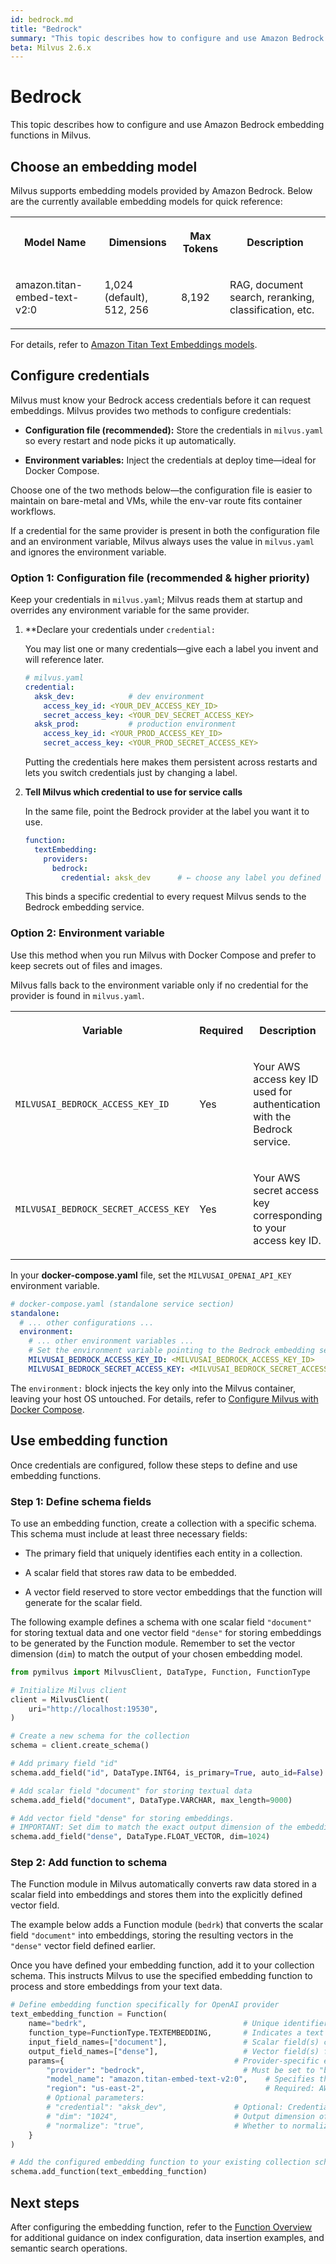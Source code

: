 ```yaml
---
id: bedrock.md
title: "Bedrock"
summary: "This topic describes how to configure and use Amazon Bedrock embedding functions in Milvus."
beta: Milvus 2.6.x
---
```


# Bedrock

This topic describes how to configure and use Amazon Bedrock embedding functions in Milvus.

## Choose an embedding model

Milvus supports embedding models provided by Amazon Bedrock. Below are the currently available embedding models for quick reference:

<table>
   <tr>
     <th><p>Model Name</p></th>
     <th><p>Dimensions</p></th>
     <th><p>Max Tokens</p></th>
     <th><p>Description</p></th>
   </tr>
   <tr>
     <td><p>amazon.titan-embed-text-v2:0</p></td>
     <td><p>1,024 (default), 512, 256</p></td>
     <td><p>8,192</p></td>
     <td><p>RAG, document search, reranking, classification, etc.</p></td>
   </tr>
</table>

For details, refer to [Amazon Titan Text Embeddings models](https://docs.aws.amazon.com/bedrock/latest/userguide/titan-embedding-models.html).

## Configure credentials

Milvus must know your Bedrock access credentials before it can request embeddings. Milvus provides two methods to configure credentials:

- **Configuration file (recommended):** Store the credentials in `milvus.yaml` so every restart and node picks it up automatically.

- **Environment variables:** Inject the credentials at deploy time—ideal for Docker Compose.

Choose one of the two methods below—the configuration file is easier to maintain on bare-metal and VMs, while the env-var route fits container workflows.

<div class="alert note">

If a credential for the same provider is present in both the configuration file and an environment variable, Milvus always uses the value in `milvus.yaml` and ignores the environment variable.

</div>

### Option 1: Configuration file (recommended & higher priority)

Keep your credentials in `milvus.yaml`; Milvus reads them at startup and overrides any environment variable for the same provider.

1. **Declare your credentials under `credential:`

    You may list one or many credentials—give each a label you invent and will reference later.

    ```yaml
    # milvus.yaml
    credential:
      aksk_dev:            # dev environment
        access_key_id: <YOUR_DEV_ACCESS_KEY_ID>
        secret_access_key: <YOUR_DEV_SECRET_ACCESS_KEY>
      aksk_prod:           # production environment
        access_key_id: <YOUR_PROD_ACCESS_KEY_ID>    
        secret_access_key: <YOUR_PROD_SECRET_ACCESS_KEY>
    ```

    Putting the credentials here makes them persistent across restarts and lets you switch credentials just by changing a label.

1. **Tell Milvus which credential to use for service calls**

    In the same file, point the Bedrock provider at the label you want it to use.

    ```yaml
    function:
      textEmbedding:
        providers:
          bedrock:
            credential: aksk_dev      # ← choose any label you defined above
    ```

    This binds a specific credential to every request Milvus sends to the Bedrock embedding service.

### Option 2: Environment variable

Use this method when you run Milvus with Docker Compose and prefer to keep secrets out of files and images.

Milvus falls back to the environment variable only if no credential for the provider is found in `milvus.yaml`.

<table>
   <tr>
     <th><p>Variable</p></th>
     <th><p>Required</p></th>
     <th><p>Description</p></th>
   </tr>
   <tr>
     <td><p><code>MILVUSAI_BEDROCK_ACCESS_KEY_ID</code></p></td>
     <td><p>Yes</p></td>
     <td><p>Your AWS access key ID used for authentication with the Bedrock service.</p></td>
   </tr>
   <tr>
     <td><p><code>MILVUSAI_BEDROCK_SECRET_ACCESS_KEY</code></p></td>
     <td><p>Yes</p></td>
     <td><p>Your AWS secret access key corresponding to your access key ID.</p></td>
   </tr>
</table>

In your **docker-compose.yaml** file, set the `MILVUSAI_OPENAI_API_KEY` environment variable.

```yaml
# docker-compose.yaml (standalone service section)
standalone:
  # ... other configurations ...
  environment:
    # ... other environment variables ...
    # Set the environment variable pointing to the Bedrock embedding service inside the container
    MILVUSAI_BEDROCK_ACCESS_KEY_ID: <MILVUSAI_BEDROCK_ACCESS_KEY_ID>
    MILVUSAI_BEDROCK_SECRET_ACCESS_KEY: <MILVUSAI_BEDROCK_SECRET_ACCESS_KEY>
```

The `environment:` block injects the key only into the Milvus container, leaving your host OS untouched. For details, refer to [Configure Milvus with Docker Compose](configure-docker.md#Configure-Milvus-with-Docker-Compose).

## Use embedding function

Once credentials are configured, follow these steps to define and use embedding functions.

### Step 1: Define schema fields

To use an embedding function, create a collection with a specific schema. This schema must include at least three necessary fields:

- The primary field that uniquely identifies each entity in a collection.

- A scalar field that stores raw data to be embedded.

- A vector field reserved to store vector embeddings that the function will generate for the scalar field.

The following example defines a schema with one scalar field `"document"` for storing textual data and one vector field `"dense"` for storing embeddings to be generated by the Function module. Remember to set the vector dimension (`dim`) to match the output of your chosen embedding model.

```python
from pymilvus import MilvusClient, DataType, Function, FunctionType

# Initialize Milvus client
client = MilvusClient(
    uri="http://localhost:19530",
)

# Create a new schema for the collection
schema = client.create_schema()

# Add primary field "id"
schema.add_field("id", DataType.INT64, is_primary=True, auto_id=False)

# Add scalar field "document" for storing textual data
schema.add_field("document", DataType.VARCHAR, max_length=9000)

# Add vector field "dense" for storing embeddings.
# IMPORTANT: Set dim to match the exact output dimension of the embedding model.
schema.add_field("dense", DataType.FLOAT_VECTOR, dim=1024)
```

### Step 2: Add function to schema

The Function module in Milvus automatically converts raw data stored in a scalar field into embeddings and stores them into the explicitly defined vector field.

The example below adds a Function module (`bedrk`) that converts the scalar field `"document"` into embeddings, storing the resulting vectors in the `"dense"` vector field defined earlier.

Once you have defined your embedding function, add it to your collection schema. This instructs Milvus to use the specified embedding function to process and store embeddings from your text data.

```python
# Define embedding function specifically for OpenAI provider
text_embedding_function = Function(
    name="bedrk",                                   # Unique identifier for this embedding function
    function_type=FunctionType.TEXTEMBEDDING,       # Indicates a text embedding function
    input_field_names=["document"],                 # Scalar field(s) containing text data to embed
    output_field_names=["dense"],                   # Vector field(s) for storing embeddings
    params={                                      # Provider-specific embedding parameters (function-level)
        "provider": "bedrock",                      # Must be set to "bedrock"
        "model_name": "amazon.titan-embed-text-v2:0",    # Specifies the embedding model to use
        "region": "us-east-2",                           # Required: AWS region where the Bedrock service is hosted     
        # Optional parameters:
        # "credential": "aksk_dev",               # Optional: Credential label specified in milvus.yaml
        # "dim": "1024",                          # Output dimension of the vector embeddings after truncation
        # "normalize": "true",                    # Whether to normalize the output embeddings
    }
)

# Add the configured embedding function to your existing collection schema
schema.add_function(text_embedding_function)
```

## Next steps

After configuring the embedding function, refer to the [Function Overview](embedding-function-overview.md) for additional guidance on index configuration, data insertion examples, and semantic search operations.